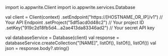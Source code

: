 import io.appwrite.Client
import io.appwrite.services.Database

val client = Client(context)
  .setEndpoint("https://[HOSTNAME_OR_IP]/v1") // Your API Endpoint
  .setProject("5df5acd0d48c2") // Your project ID
  .setKey("919c2d18fb5d4...a2ae413da83346ad2") // Your secret API key

val databaseService = Database(client)
val response = databaseService.createCollection("[NAME]", listOf(), listOf(), listOf())
val json = response.body?.string()